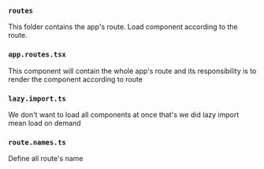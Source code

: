 ### `routes`

This folder contains the app's route. Load component according to the route.

### `app.routes.tsx`

This component will contain the whole app's route and its responsibility is to render the component according to route

### `lazy.import.ts`

We don't want to load all components at once that's we did lazy import mean load on demand

### `route.names.ts`

Define all route's name
